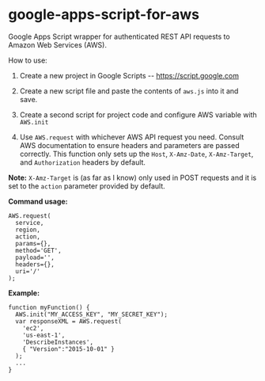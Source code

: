 # google-apps-script-for-aws

Google Apps Script wrapper for authenticated REST API requests to Amazon Web
Services (AWS).

How to use:

1. Create a new project in Google Scripts -- https://script.google.com

2. Create a new script file and paste the contents of `aws.js` into it and save.

3. Create a second script for project code and configure AWS variable with
`AWS.init`

4. Use `AWS.request` with whichever AWS API request you need. Consult AWS
documentation to ensure headers and parameters are passed correctly. This
function only sets up the `Host`, `X-Amz-Date`, `X-Amz-Target`, and
`Authorization` headers by default.

**Note:** `X-Amz-Target` is (as far as I know) only used in POST requests and it
is set to the `action` parameter provided by default.

**Command usage:**
```
AWS.request(
  service,
  region,
  action,
  params={},
  method='GET',
  payload='',
  headers={},
  uri='/'
);
```

**Example:**
```
function myFunction() {
  AWS.init("MY_ACCESS_KEY", "MY_SECRET_KEY");
  var responseXML = AWS.request(
    'ec2',
    'us-east-1',
    'DescribeInstances',
    { "Version":"2015-10-01" }
  );
  ...
}
```
